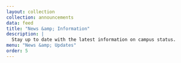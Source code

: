 ```yaml
---
layout: collection
collection: announcements
data: feed
title: "News &amp; Information"
description: |
  Stay up to date with the latest information on campus status.
menu: "News &amp; Updates"
order: 5
---
```



